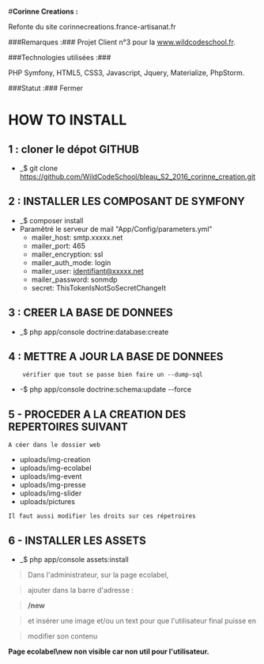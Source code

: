 #**Corinne Creations :**

Refonte du site corinnecreations.france-artisanat.fr

###Remarques :###
Projet Client n°3 pour la www.wildcodeschool.fr.

###Technologies utilisées :###

PHP Symfony, HTML5, CSS3, Javascript, Jquery, Materialize, PhpStorm.

###Statut :###
 Fermer

# HOW TO INSTALL

## 1 : cloner le dépot GITHUB
   * _$ git clone https://github.com/WildCodeSchool/bleau_S2_2016_corinne_creation.git
   
## 2 : INSTALLER LES COMPOSANT DE SYMFONY
   * _$ composer install
   * Paramêtré le serveur de mail "App/Config/parameters.yml"
       - mailer_host: smtp.xxxxx.net
       - mailer_port: 465
       - mailer_encryption: ssl
       - mailer_auth_mode: login
       - mailer_user: identifiant@xxxxx.net
       - mailer_password: sonmdp
       - secret: ThisTokenIsNotSoSecretChangeIt
   
## 3 : CREER LA BASE DE DONNEES
   * _$ php app/console doctrine:database:create
   
## 4 : METTRE A JOUR LA BASE DE DONNEES
        vérifier que tout se passe bien faire un --dump-sql
   * -$ php app/console doctrine:schema:update --force
   
## 5 - PROCEDER A LA CREATION DES REPERTOIRES SUIVANT 
    A céer dans le dossier web
   - uploads/img-creation
   - uploads/img-ecolabel
   - uploads/img-event
   - uploads/img-presse
   - uploads/img-slider
   - uploads/pictures
   
    Il faut aussi modifier les droits sur ces répetroires
    
## 6 - INSTALLER LES ASSETS
   * _$ php app/console assets:install
    
>Dans l'administrateur, sur la page ecolabel, 

>ajouter dans la barre d'adresse :

>**/new** 

>et insérer une image et/ou un text pour que l'utilisateur final puisse en

>modifier son contenu 

**Page ecolabel\new non visible car non util pour l'utilisateur.**
